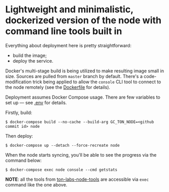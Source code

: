 # Lightweight and minimalistic, dockerized version of the node with command line tools built in

Everything about deployment here is pretty straightforward:
- build the image;
- deploy the service.

Docker's multi-stage build is being utilized to make resulting image small in size.
Sources are pulled from `master` branch by default.
There's a code-modification trick being applied to allow the `console` CLI tool to connect to the node remotely (see the [Dockerfile](./Dockerfile) for details).

Deployment assumes Docker Compose usage.
There are few variables to set up &mdash; see [.env](.env) for details.

Firstly, build:
```console
$ docker-compose build --no-cache --build-arg GC_TON_NODE=<github commit id> node
```

Then deploy:
```console
$ docker-compose up --detach --force-recreate node
```

When the node starts syncing, you'll be able to see the progress via the command below:
```console
$ docker-compose exec node console --cmd getstats
```

__NOTE__: all the tools from [ton-labs-node-tools](https://github.com/tonlabs/ton-labs-node-tools) are accessible via `exec` command like the one above.
